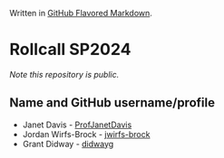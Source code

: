 Written in [GitHub Flavored Markdown](https://help.github.com/articles/github-flavored-markdown).

Rollcall SP2024
===============

_Note this repository is public._

Name and GitHub username/profile
--------------------------------
* Janet Davis - [ProfJanetDavis](https://github.com/ProfJanetDavis)
* Jordan Wirfs-Brock - [jwirfs-brock](https://github.com/jwirfs-brock)
* Grant Didway  - [didwayg](https://github.com/didwayg)
